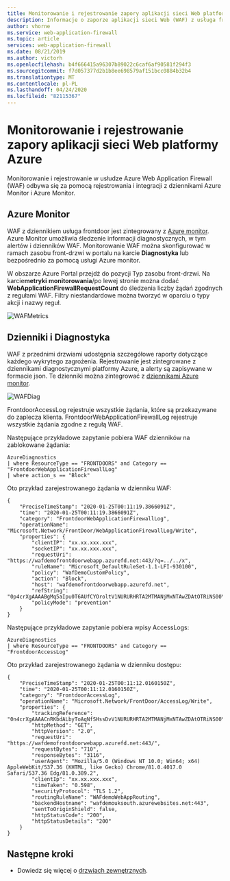 ```yaml
---
title: Monitorowanie i rejestrowanie zapory aplikacji sieci Web platformy Azure
description: Informacje o zaporze aplikacji sieci Web (WAF) z usługa frontdoor monitorowaniem i rejestrowaniem
author: vhorne
ms.service: web-application-firewall
ms.topic: article
services: web-application-firewall
ms.date: 08/21/2019
ms.author: victorh
ms.openlocfilehash: b4f666415a96307b89022c6caf6af90581f294f3
ms.sourcegitcommit: f7d057377d2b1b8ee698579af151bcc0884b32b4
ms.translationtype: MT
ms.contentlocale: pl-PL
ms.lasthandoff: 04/24/2020
ms.locfileid: "82115367"
---
```

# <a name="azure-web-application-firewall-monitoring-and-logging"></a>Monitorowanie i rejestrowanie zapory aplikacji sieci Web platformy Azure 

Monitorowanie i rejestrowanie w usłudze Azure Web Application Firewall (WAF) odbywa się za pomocą rejestrowania i integracji z dziennikami Azure Monitor i Azure Monitor.

## <a name="azure-monitor"></a>Azure Monitor

WAF z dziennikiem usługa frontdoor jest zintegrowany z [Azure monitor](../../azure-monitor/overview.md). Azure Monitor umożliwia śledzenie informacji diagnostycznych, w tym alertów i dzienników WAF. Monitorowanie WAF można skonfigurować w ramach zasobu front-drzwi w portalu na karcie **Diagnostyka** lub bezpośrednio za pomocą usługi Azure monitor.

W obszarze Azure Portal przejdź do pozycji Typ zasobu front-drzwi. Na karcie**metryki** **monitorowania**/po lewej stronie można dodać **WebApplicationFirewallRequestCount** do śledzenia liczby żądań zgodnych z regułami WAF. Filtry niestandardowe można tworzyć w oparciu o typy akcji i nazwy reguł.

![WAFMetrics](../media/waf-frontdoor-monitor/waf-frontdoor-metrics.png)

## <a name="logs-and-diagnostics"></a>Dzienniki i Diagnostyka

WAF z przednimi drzwiami udostępnia szczegółowe raporty dotyczące każdego wykrytego zagrożenia. Rejestrowanie jest zintegrowane z dziennikami diagnostycznymi platformy Azure, a alerty są zapisywane w formacie json. Te dzienniki można zintegrować z [dziennikami Azure monitor](../../azure-monitor/insights/azure-networking-analytics.md).

![WAFDiag](../media/waf-frontdoor-monitor/waf-frontdoor-diagnostics.png)

FrontdoorAccessLog rejestruje wszystkie żądania, które są przekazywane do zaplecza klienta. FrontdoorWebApplicationFirewallLog rejestruje wszystkie żądania zgodne z regułą WAF.

Następujące przykładowe zapytanie pobiera WAF dzienników na zablokowane żądania:

``` WAFlogQuery
AzureDiagnostics
| where ResourceType == "FRONTDOORS" and Category == "FrontdoorWebApplicationFirewallLog"
| where action_s == "Block"

```

Oto przykład zarejestrowanego żądania w dzienniku WAF:

``` WAFlogQuerySample
{
    "PreciseTimeStamp": "2020-01-25T00:11:19.3866091Z",
    "time": "2020-01-25T00:11:19.3866091Z",
    "category": "FrontdoorWebApplicationFirewallLog",
    "operationName": "Microsoft.Network/FrontDoor/WebApplicationFirewallLog/Write",
    "properties": {
        "clientIP": "xx.xx.xxx.xxx",
        "socketIP": "xx.xx.xxx.xxx",
        "requestUri": "https://wafdemofrontdoorwebapp.azurefd.net:443/?q=../../x",
        "ruleName": "Microsoft_DefaultRuleSet-1.1-LFI-930100",
        "policy": "WafDemoCustomPolicy",
        "action": "Block",
        "host": "wafdemofrontdoorwebapp.azurefd.net",
        "refString": "0p4crXgAAAABgMq5aIpu0T6AUfCYOroltV1NURURHRTA2MTMANjMxNTAwZDAtOTRiNS00YzIwLTljY2YtNjFhNzMyOWQyYTgy",
        "policyMode": "prevention"
    }
}

``` 

Następujące przykładowe zapytanie pobiera wpisy AccessLogs:

``` AccessLogQuery
AzureDiagnostics
| where ResourceType == "FRONTDOORS" and Category == "FrontdoorAccessLog"

```

Oto przykład zarejestrowanego żądania w dzienniku dostępu:

``` AccessLogSample
{
    "PreciseTimeStamp": "2020-01-25T00:11:12.0160150Z",
    "time": "2020-01-25T00:11:12.0160150Z",
    "category": "FrontdoorAccessLog",
    "operationName": "Microsoft.Network/FrontDoor/AccessLog/Write",
    "properties": {
        "trackingReference": "0n4crXgAAAACnRKbdALbyToAqNfSHssDvV1NURURHRTA2MTMANjMxNTAwZDAtOTRiNS00YzIwLTljY2YtNjFhNzMyOWQyYTgy",
        "httpMethod": "GET",
        "httpVersion": "2.0",
        "requestUri": "https://wafdemofrontdoorwebapp.azurefd.net:443/",
        "requestBytes": "710",
        "responseBytes": "3116",
        "userAgent": "Mozilla/5.0 (Windows NT 10.0; Win64; x64) AppleWebKit/537.36 (KHTML, like Gecko) Chrome/81.0.4017.0 Safari/537.36 Edg/81.0.389.2",
        "clientIp": "xx.xx.xxx.xxx",
        "timeTaken": "0.598",
        "securityProtocol": "TLS 1.2",
        "routingRuleName": "WAFdemoWebAppRouting",
        "backendHostname": "wafdemouksouth.azurewebsites.net:443",
        "sentToOriginShield": false,
        "httpStatusCode": "200",
        "httpStatusDetails": "200"
    }
}

```

## <a name="next-steps"></a>Następne kroki

- Dowiedz się więcej o [drzwiach zewnętrznych](../../frontdoor/front-door-overview.md).
